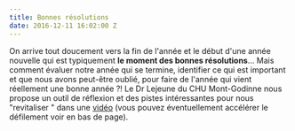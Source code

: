 ```yaml
---
title: Bonnes résolutions
date: 2016-12-11 16:02:00 Z
---
```


On arrive tout doucement vers la fin de l'année et le début d'une année nouvelle qui est typiquement **le moment des bonnes résolutions**... Mais comment évaluer notre année qui se termine, identifier ce qui est important et que nous avons peut-être oublié, pour faire de l'année qui vient réellement une bonne année ?! Le Dr Lejeune du CHU Mont-Godinne nous propose un outil de réflexion et des pistes intéressantes pour nous "revitaliser " dans une [vidéo](https://www.youtube.com/watch?v=d8H9Ybu2jmE) (vous pouvez éventuellement accélérer le défilement voir en bas de page).